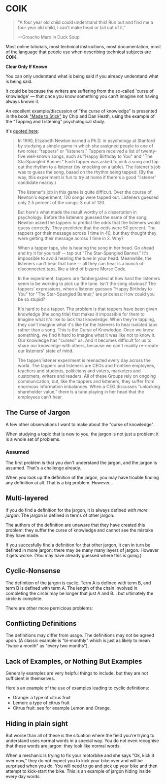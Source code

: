 # COIK

> "A four year old child could understand this! Run out and find me a four year old child, I can't make head or tail out of it."
>
>&mdash;Groucho Marx in Duck Soup


Most online tutorials, most technical instructions, most documentation, most of the language that people use when describing technical subjects are **COIK**.

**Clear Only If Known**.

You can only understand what is being said if you already understand what is being said.

It could be because the writers are suffering from the so-called 'curse of knowledge' &mdash; that once you know something you can't imagine not having always known it.

An excellent example/discussion of "the curse of knowledge" is presented in the book ["Made to Stick"](http://amazon.com/exec/obidos/ASIN/1400064287/secretGeek-20) by Chip and Dan Heath, using the example of the "Tapping and Listening" psychological study.

It's [quoted here](https://www.bkwpartners.com/tappers-and-listeners-an-excerpt-from-one-of-my-favorite-communications-books-and-a-story-i-tell-clients-often/):

> In 1990, Elizabeth Newton earned a Ph.D. in psychology at Stanford by studying a simple game in which she assigned people to one of two roles: "tappers" or "listeners." Tappers received a list of twenty-five well-known songs, such as "Happy Birthday to You" and "The StarSpangled Banner." Each tapper was asked to pick a song and tap out the rhythm to a listener (by knocking on a table). The listener's job was to guess the song, based on the rhythm being tapped. (By the way, this experiment is fun to try at home if there's a good "listener" candidate nearby.)
> 
> The listener's job in this game is quite difficult. Over the course of Newton's experiment, 120 songs were tapped out. Listeners guessed only 2.5 percent of the songs: 3 out of 120.
> 
> But here's what made the result worthy of a dissertation in psychology. Before the listeners guessed the name of the song, Newton asked the tappers to predict the odds that the listeners would guess correctly. They predicted that the odds were 50 percent. The tappers got their message across 1 time in 40, but they thought they were getting their message across 1 time in 2. Why?
>
> When a tapper taps, she is hearing the song in her head. Go ahead and try it for yourself -- tap out "The Star-Spangled Banner." It's impossible to avoid hearing the tune in your head. Meanwhile, the listeners can't hear that tune -- all they can hear is a bunch of disconnected taps, like a kind of bizarre Morse Code.
> 
> In the experiment, tappers are flabbergasted at how hard the listeners seem to be working to pick up the tune. Isn't the song obvious? The tappers' expressions, when a listener guesses "Happy Birthday to You" for "The Star-Spangled Banner," are priceless: How could you be so stupid?
>
> It's hard to be a tapper. The problem is that tappers have been given knowledge (the song title) that makes it impossible for them to imagine what it's like to lack that knowledge. When they're tapping, they can't imagine what it's like for the listeners to hear isolated taps rather than a song. This is the Curse of Knowledge. Once we know something, we find it hard to imagine what it was like not to know it. Our knowledge has "cursed" us. And it becomes difficult for us to share our knowledge with others, because we can't readily re-create our listeners' state of mind.
> 
> The tapper/listener experiment is reenacted every day across the world. The tappers and listeners are CEOs and frontline employees, teachers and students, politicians and voters, marketers and customers, writers and readers. All of these Groups rely on ongoing communication, but, like the tappers and listeners, they suffer from enormous information imbalances. When a CEO discusses "unlocking shareholder value," there is a tune playing in her head that the employees can't hear.



## The Curse of Jargon

A few other observations I want to make about the "curse of knowledge".

When studying a topic that is new to you, the jargon is not just a problem: it is a whole set of problems.

### Assumed

The first problem is that you don't understand the jargon, and the jargon is assumed. That's a challenge already.

When you look up the definition of the jargon, you may have trouble finding any definition at all. That is a big problem. However...

## Multi-layered

If you do find a definition for the jargon, it is always defined *with more jargon*. The jargon is defined in terms of other jargon.

The authors of the definition are unaware that they have created this problem: they suffer the curse of knowledge and cannot see the mistake they have made.

If you succesfully find a definition for that other jargon, it can in turn be defined in more jargon: there may be many many layers of jargon. However it gets worse. (You may have already guessed where this is going.)

## Cyclic-Nonsense

The definition of the jargon is cyclic. Term A is defined with term B, and term B is defined with term A. The length of the chain involved in completing the circle may be longer that just A and B... but ultimately the circle is complete.

There are other more pernicious problems:

## Conflicting Definitions

The definitions may differ from usage. The definitions may not be agreed upon. (A classic example is "bi-monthly" which is just as likely to mean "twice a month" as "every two months").

## Lack of Examples, or Nothing But Examples

Generally examples are very helpful things to include, but they are not sufficient in themselves.

Here's an example of the use of examples leading to cyclic definitions:

 * Orange: a type of citrus fruit
 * Lemon: a type of citrus fruit
 * Citrus fruit: see for example Lemon and Orange.


## Hiding in plain sight


But worse than all of these is the situation where the field you're trying to understand uses normal words in a special way. You do not even recognise that these words are jargon: they look like normal words. 

When a mechanic is trying to fix your motorbike and she says "Ok, kick it over now," they do not expect you to kick your bike over and will be surprised when you do. You will need to go and pick up your bike and then attempt to kick-start the bike. This is an example of jargon hiding inside every day words.


